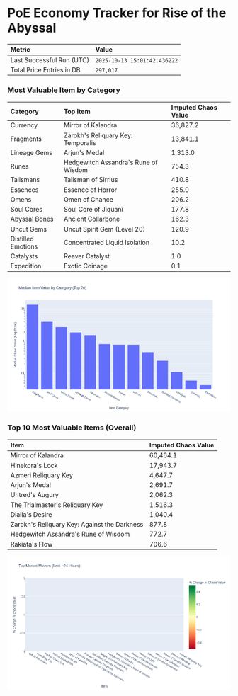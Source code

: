 # PoE Economy Tracker for Rise of the Abyssal

<!-- START_MAINTENANCE -->
| Metric | Value |
|:---|:---|
| Last Successful Run (UTC) | `2025-10-13 15:01:42.436222` |
| Total Price Entries in DB | `297,017` |

<!-- END_MAINTENANCE -->

<!-- START_DATAFRAME_DEBUG -->
<!-- END_DATAFRAME_DEBUG -->

<!-- START_CATEGORY_ANALYSIS -->
### Most Valuable Item by Category
| Category | Top Item | Imputed Chaos Value |
| :--- | :--- | :--- |
| Currency | Mirror of Kalandra | 36,827.2 |
| Fragments | Zarokh's Reliquary Key: Temporalis | 13,841.1 |
| Lineage Gems | Arjun's Medal | 1,313.0 |
| Runes | Hedgewitch Assandra's Rune of Wisdom | 754.3 |
| Talismans | Talisman of Sirrius | 410.8 |
| Essences | Essence of Horror | 255.0 |
| Omens | Omen of Chance | 206.2 |
| Soul Cores | Soul Core of Jiquani | 177.8 |
| Abyssal Bones | Ancient Collarbone | 162.3 |
| Uncut Gems | Uncut Spirit Gem (Level 20) | 120.9 |
| Distilled Emotions | Concentrated Liquid Isolation | 10.2 |
| Catalysts | Reaver Catalyst | 1.0 |
| Expedition | Exotic Coinage | 0.1 |


![Category Analysis Chart](charts/category_analysis.png)
<!-- END_ANALYSIS -->

<!-- START_ANALYSIS -->
### Top 10 Most Valuable Items (Overall)
| Item | Imputed Chaos Value |
| :--- | :--- |
| Mirror of Kalandra | 60,464.1 |
| Hinekora's Lock | 17,943.7 |
| Azmeri Reliquary Key | 4,647.7 |
| Arjun's Medal | 2,691.7 |
| Uhtred's Augury | 2,062.3 |
| The Trialmaster's Reliquary Key | 1,516.3 |
| Dialla's Desire | 1,040.4 |
| Zarokh's Reliquary Key: Against the Darkness | 877.8 |
| Hedgewitch Assandra's Rune of Wisdom | 772.7 |
| Rakiata's Flow | 706.6 |


![Market Movers Chart](charts/market_movers.png)
<!-- END_ANALYSIS -->
